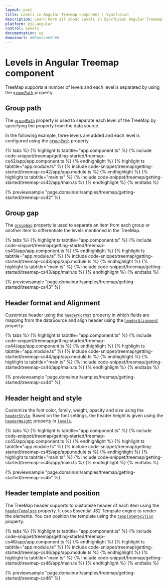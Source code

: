 ```yaml
---
layout: post
title: Levels in Angular Treemap component | Syncfusion
description: Learn here all about Levels in Syncfusion Angular Treemap component of Syncfusion Essential JS 2 and more.
platform: ej2-angular
control: Levels 
documentation: ug
domainurl: ##DomainURL##
---
```


# Levels in Angular Treemap component

TreeMap supports **n** number of levels and each level is separated by using the [`groupPath`](https://ej2.syncfusion.com/angular/documentation/api/treemap/levelSettingsModel/#grouppath) property.

<!-- markdownlint-disable MD036 -->

## Group path

The [`groupPath`](https://ej2.syncfusion.com/angular/documentation/api/treemap/levelSettingsModel/#grouppath) property is used to separate each level of the TreeMap by specifying the property from the data source.

In the following example, three levels are added and each level is configured using the [`groupPath`](https://ej2.syncfusion.com/angular/documentation/api/treemap/levelSettingsModel/#grouppath) property.

{% tabs %}
{% highlight ts tabtitle="app.component.ts" %}
{% include code-snippet/treemap/getting-started/treemap-cs42/app/app.component.ts %}
{% endhighlight %}
{% highlight ts tabtitle="app.module.ts" %}
{% include code-snippet/treemap/getting-started/treemap-cs42/app/app.module.ts %}
{% endhighlight %}
{% highlight ts tabtitle="main.ts" %}
{% include code-snippet/treemap/getting-started/treemap-cs42/app/main.ts %}
{% endhighlight %}
{% endtabs %}
  
{% previewsample "page.domainurl/samples/treemap/getting-started/treemap-cs42" %}

<!-- markdownlint-disable MD036 -->

## Group gap

The [`groupGap`](https://ej2.syncfusion.com/angular/documentation/api/treemap/levelSettingsModel/#groupgap) property is used to separate an item from each group or another item to differentiate the levels mentioned in the TreeMap.

{% tabs %}
{% highlight ts tabtitle="app.component.ts" %}
{% include code-snippet/treemap/getting-started/treemap-cs43/app/app.component.ts %}
{% endhighlight %}
{% highlight ts tabtitle="app.module.ts" %}
{% include code-snippet/treemap/getting-started/treemap-cs43/app/app.module.ts %}
{% endhighlight %}
{% highlight ts tabtitle="main.ts" %}
{% include code-snippet/treemap/getting-started/treemap-cs43/app/main.ts %}
{% endhighlight %}
{% endtabs %}
  
{% previewsample "page.domainurl/samples/treemap/getting-started/treemap-cs43" %}

<!-- markdownlint-disable MD036 -->

## Header format and Alignment

Customize header using the [`headerFormat`](https://ej2.syncfusion.com/angular/documentation/api/treemap/levelSettingsModel/#headerformat) property in which fields are mapping from the dataSource and align header using the [`headerAlignment`](https://ej2.syncfusion.com/angular/documentation/api/treemap/levelSettingsModel/#headeralignment) property.

{% tabs %}
{% highlight ts tabtitle="app.component.ts" %}
{% include code-snippet/treemap/getting-started/treemap-cs44/app/app.component.ts %}
{% endhighlight %}
{% highlight ts tabtitle="app.module.ts" %}
{% include code-snippet/treemap/getting-started/treemap-cs44/app/app.module.ts %}
{% endhighlight %}
{% highlight ts tabtitle="main.ts" %}
{% include code-snippet/treemap/getting-started/treemap-cs44/app/main.ts %}
{% endhighlight %}
{% endtabs %}
  
{% previewsample "page.domainurl/samples/treemap/getting-started/treemap-cs44" %}

## Header height and style

Customize the font color, family, weight, opacity and size using the [`headerStyle`](https://ej2.syncfusion.com/angular/documentation/api/treemap/levelSettingsModel/#headerstyle). Based on the font settings, the header height is given using the [`headerHeight`](https://ej2.syncfusion.com/angular/documentation/api/treemap/levelSettingsModel/#headerheight) property in [`levels`](https://ej2.syncfusion.com/angular/documentation/api/treemap/#levels).

{% tabs %}
{% highlight ts tabtitle="app.component.ts" %}
{% include code-snippet/treemap/getting-started/treemap-cs45/app/app.component.ts %}
{% endhighlight %}
{% highlight ts tabtitle="app.module.ts" %}
{% include code-snippet/treemap/getting-started/treemap-cs45/app/app.module.ts %}
{% endhighlight %}
{% highlight ts tabtitle="main.ts" %}
{% include code-snippet/treemap/getting-started/treemap-cs45/app/main.ts %}
{% endhighlight %}
{% endtabs %}
  
{% previewsample "page.domainurl/samples/treemap/getting-started/treemap-cs45" %}

## Header template and position

The TreeMap header supports to customize header of each item using the [`headerTemplate`](https://ej2.syncfusion.com/angular/documentation/api/treemap/levelSettingsModel/#headertemplate) property. It uses Essential JS2 Template engine to render the elements. You can position the template using the [`templatePosition`](https://ej2.syncfusion.com/angular/documentation/api/treemap/levelSettingsModel/#templateposition) property.

{% tabs %}
{% highlight ts tabtitle="app.component.ts" %}
{% include code-snippet/treemap/getting-started/treemap-cs46/app/app.component.ts %}
{% endhighlight %}
{% highlight ts tabtitle="app.module.ts" %}
{% include code-snippet/treemap/getting-started/treemap-cs46/app/app.module.ts %}
{% endhighlight %}
{% highlight ts tabtitle="main.ts" %}
{% include code-snippet/treemap/getting-started/treemap-cs46/app/main.ts %}
{% endhighlight %}
{% endtabs %}
  
{% previewsample "page.domainurl/samples/treemap/getting-started/treemap-cs46" %}
